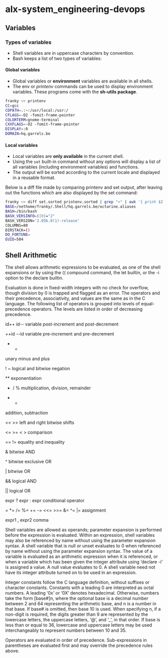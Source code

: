 # alx-system_engineering-devops

## Variables

### Types of variables

- Shell variables are in uppercase characters by convention.
- Bash keeps a list of two types of variables:

#### Global variables

- Global variables or **environment** variables are available in all shells.
- The env or *printenv* commands can be used to display environment variables. These programs come with the **sh-utils package**.

```bash
franky ~> printenv
CC=gcc
CDPATH=.:~:/usr/local:/usr:/
CFLAGS=-O2 -fomit-frame-pointer
COLORTERM=gnome-terminal
CXXFLAGS=-O2 -fomit-frame-pointer
DISPLAY=:0
DOMAIN=hq.garrels.be
```

#### Local variables

- Local variables are **only available** in the current shell.
- Using the `set` built-in command without any options will display a list of all variables (including environment variables) and functions.
- The output will be sorted according to the current locale and displayed in a reusable format.

Below is a diff file made by comparing printenv and set output, after leaving out the functions which are also displayed by the set command:

```bash
franky ~> diff set.sorted printenv.sorted | grep "<" | awk '{ print $2 }'
BASE=/nethome/franky/.Shell/hq.garrels.be/octarine.aliases
BASH=/bin/bash
BASH_VERSINFO=([0]="2"
BASH_VERSION='2.05b.0(1)-release'
COLUMNS=80
DIRSTACK=()
DO_FORTUNE=
EUID=504
```

## Shell Arithmetic

The shell allows arithmetic expressions to be evaluated, as one of the shell expansions or by using the (( compound command, the let builtin, or the -i option to the declare builtin.

Evaluation is done in fixed-width integers with no check for overflow, though division by 0 is trapped and flagged as an error. The operators and their precedence, associativity, and values are the same as in the C language. The following list of operators is grouped into levels of equal-precedence operators. The levels are listed in order of decreasing precedence.

id++ id--
variable post-increment and post-decrement

++id --id
variable pre-increment and pre-decrement

- -

unary minus and plus

! ~
logical and bitwise negation

**
exponentiation

- / %
multiplication, division, remainder

- -

addition, subtraction

<< >>
left and right bitwise shifts

<= >= < >
comparison

== !=
equality and inequality

&
bitwise AND

^
bitwise exclusive OR

|
bitwise OR

&&
logical AND

||
logical OR

expr ? expr : expr
conditional operator

= *= /= %= += -= <<= >>= &= ^= |=
assignment

expr1 , expr2
comma

Shell variables are allowed as operands; parameter expansion is performed before the expression is evaluated. Within an expression, shell variables may also be referenced by name without using the parameter expansion syntax. A shell variable that is null or unset evaluates to 0 when referenced by name without using the parameter expansion syntax. The value of a variable is evaluated as an arithmetic expression when it is referenced, or when a variable which has been given the integer attribute using ‘declare -i’ is assigned a value. A null value evaluates to 0. A shell variable need not have its integer attribute turned on to be used in an expression.

Integer constants follow the C language definition, without suffixes or character constants. Constants with a leading 0 are interpreted as octal numbers. A leading ‘0x’ or ‘0X’ denotes hexadecimal. Otherwise, numbers take the form [base#]n, where the optional base is a decimal number between 2 and 64 representing the arithmetic base, and n is a number in that base. If base# is omitted, then base 10 is used. When specifying n, if a non-digit is required, the digits greater than 9 are represented by the lowercase letters, the uppercase letters, ‘@’, and ‘_’, in that order. If base is less than or equal to 36, lowercase and uppercase letters may be used interchangeably to represent numbers between 10 and 35.

Operators are evaluated in order of precedence. Sub-expressions in parentheses are evaluated first and may override the precedence rules above.

